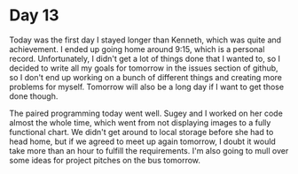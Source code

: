 # Day 13

Today was the first day I stayed longer than Kenneth, which was quite and achievement. I ended up going home around 9:15, which is a personal record. Unfortunately, I didn't get a lot of things done that I wanted to, so I decided to write all my goals for tomorrow in the issues section of github, so I don't end up working on a bunch of different things and creating more problems for myself. Tomorrow will also be a long day if I want to get those done though.

The paired programming today went well. Sugey and I worked on her code almost the whole time, which went from not displaying images to a fully functional chart. We didn't get around to local storage before she had to head home, but if we agreed to meet up again tomorrow, I doubt it would take more than an hour to fulfill the requirements. I'm also going to mull over some ideas for project pitches on the bus tomorrow.
